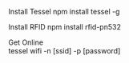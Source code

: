 Install Tessel
  npm install tessel -g

Install RFID
  npm install rfid-pn532


Get Online  
  tessel wifi -n [ssid] -p [password] 

